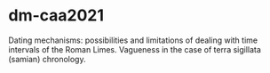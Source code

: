 # dm-caa2021
Dating mechanisms: possibilities and limitations of dealing with time intervals of the Roman Limes. Vagueness in the case of terra sigillata (samian) chronology.
